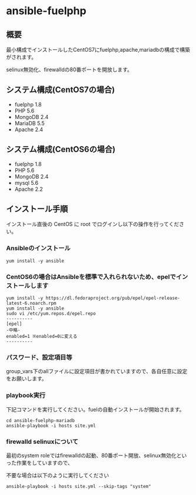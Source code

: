 # ansible-fuelphp　　

## 概要 

最小構成でインストールしたCentOS7にfuelphp,apache,mariadbの構成で構築がされます。

selinux無効化、firewalldの80番ポートを開放します。


## システム構成(CentOS7の場合)

* fuelphp 1.8
* PHP 5.6
* MongoDB 2.4
* MariaDB 5.5
* Apache 2.4

## システム構成(CentOS6の場合)

* fuelphp 1.8
* PHP 5.6
* MongoDB 2.4
* mysql 5.6
* Apache 2.2  

## インストール手順

インストール直後の CentOS に root でログインし以下の操作を行ってください。

### Ansibleのインストール

```
yum install -y ansible 
```

### CentOS6の場合はAnsibleを標準で入れられないため、epelでインストールします

```
yum install -y https://dl.fedoraproject.org/pub/epel/epel-release-latest-6.noarch.rpm
yum install -y ansible 
sudo vi /etc/yum.repos.d/epel.repo
----------
[epel]
-中略-
enabled=1 ※enabled=0に変える
----------
```


### パスワード、設定項目等

group_vars下のallファイルに設定項目が書かれていますので、各自任意に設定をお願いします。

### playbook実行

下記コマンドを実行してください。fuelの自動インストールが開始されます。

```
cd ansible-fuelphp-mariadb
ansible-playbook -i hosts site.yml
```

### firewalld selinuxについて

最初のsystem roleではfirewalldの起動、80番ポート開放、selinux無効化といった作業をしていますので、

不要な場合は以下のように実行してください

```
ansible-playbook -i hosts site.yml --skip-tags "system"
```

